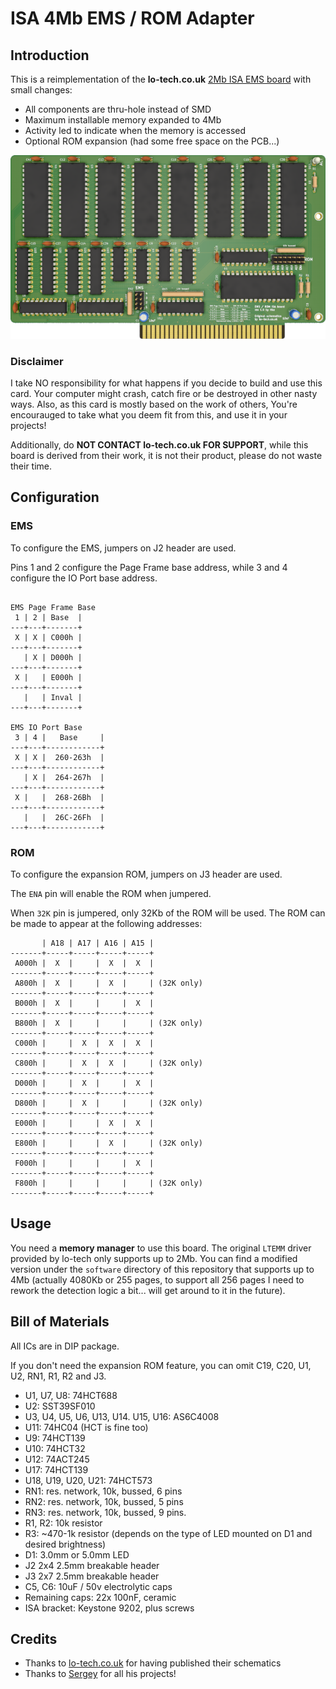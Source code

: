 # ISA 4Mb EMS / ROM Adapter

## Introduction

This is a reimplementation of the **lo-tech.co.uk** [2Mb ISA EMS board](https://www.lo-tech.co.uk/wiki/Lo-tech_2MB_EMS_Board) with small changes:

- All components are thru-hole instead of SMD
- Maximum installable memory expanded to 4Mb
- Activity led to indicate when the memory is accessed
- Optional ROM expansion (had some free space on the PCB...)

![Rev. 1.0 PCB](pics/ISA_EMS.png)

### Disclaimer

I take NO responsibility for what happens if you decide to build and use this card. Your computer might crash, catch fire or be destroyed in other nasty ways.
Also, as this card is mostly based on the work of others, You're encourauged to take what you deem fit from this, and use it in your projects!

Additionally, do **NOT CONTACT lo-tech.co.uk FOR SUPPORT**, while this board is derived from their work, it is not their product, please do not waste their time.

## Configuration

### EMS

To configure the EMS, jumpers on J2 header are used.

Pins 1 and 2 configure the Page Frame base address, while 3 and 4 configure the IO Port base address.

```text

EMS Page Frame Base
 1 | 2 | Base  |
---+---+-------+
 X | X | C000h |
---+---+-------+
   | X | D000h |
---+---+-------+
 X |   | E000h |
---+---+-------+
   |   | Inval |
---+---+-------+

EMS IO Port Base
 3 | 4 |   Base     |
---+---+------------+
 X | X |  260-263h  |
---+---+------------+
   | X |  264-267h  |
---+---+------------+
 X |   |  268-26Bh  |
---+---+------------+
   |   |  26C-26Fh  |
---+---+------------+

```

### ROM

To configure the expansion ROM, jumpers on J3 header are used.

The `ENA` pin will enable the ROM when jumpered.

When `32K` pin is jumpered, only 32Kb of the ROM will be used. The ROM can be made to appear at the following addresses:

```text
       | A18 | A17 | A16 | A15 |
-------+-----+-----+-----+-----+
 A000h |  X  |     |  X  |  X  |
-------+-----+-----+-----+-----+
 A800h |  X  |     |  X  |     | (32K only)
-------+-----+-----+-----+-----+
 B000h |  X  |     |     |  X  |
-------+-----+-----+-----+-----+
 B800h |  X  |     |     |     | (32K only)
-------+-----+-----+-----+-----+
 C000h |     |  X  |  X  |  X  |
-------+-----+-----+-----+-----+
 C800h |     |  X  |  X  |     | (32K only)
-------+-----+-----+-----+-----+
 D000h |     |  X  |     |  X  |
-------+-----+-----+-----+-----+
 D800h |     |  X  |     |     | (32K only)
-------+-----+-----+-----+-----+
 E000h |     |     |  X  |  X  |
-------+-----+-----+-----+-----+
 E800h |     |     |  X  |     | (32K only)
-------+-----+-----+-----+-----+
 F000h |     |     |     |  X  |
-------+-----+-----+-----+-----+
 F800h |     |     |     |     | (32K only)
-------+-----+-----+-----+-----+
```


## Usage

You need a **memory manager** to use this board. The original `LTEMM` driver provided by lo-tech only supports up to 2Mb. You can find a modified version under the `software` directory of this repository that supports up to 4Mb (actually 4080Kb or 255 pages, to support all 256 pages I need to rework the detection logic a bit... will get around to it in the future).

## Bill of Materials

All ICs are in DIP package.

If you don't need the expansion ROM feature, you can omit C19, C20, U1, U2, RN1, R1, R2 and J3.

- U1, U7, U8: 74HCT688
- U2: SST39SF010
- U3, U4, U5, U6, U13, U14. U15, U16: AS6C4008
- U11: 74HC04 (HCT is fine too)
- U9: 74HCT139
- U10: 74HCT32
- U12: 74ACT245
- U17: 74HCT139
- U18, U19, U20, U21: 74HCT573
- RN1: res. network, 10k, bussed, 6 pins
- RN2: res. network, 10k, bussed, 5 pins
- RN3: res. network, 10k, bussed, 9 pins.
- R1, R2: 10k resistor
- R3: ~470-1k resistor (depends on the type of LED mounted on D1 and desired brightness)
- D1: 3.0mm or 5.0mm LED
- J2 2x4 2.5mm breakable header
- J3 2x7 2.5mm breakable header
- C5, C6: 10uF / 50v electrolytic caps
- Remaining caps: 22x 100nF, ceramic
- ISA bracket: Keystone 9202, plus screws

## Credits

- Thanks to [lo-tech.co.uk](https://www.lo-tech.co.uk/) for having published their schematics
- Thanks to [Sergey](http://www.malinov.com/Home/sergeys-projects) for all his projects!

